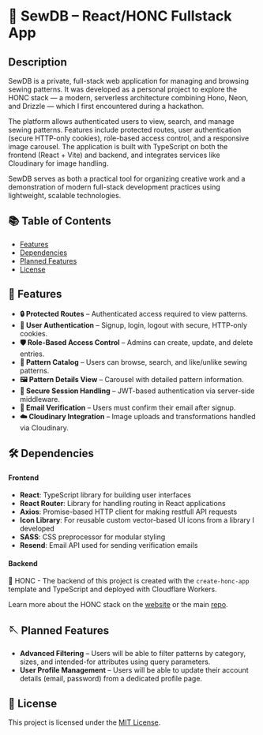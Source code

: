 # 🧵 SewDB – React/HONC Fullstack App

## Description

SewDB is a private, full-stack web application for managing and browsing sewing patterns. It was developed as a personal project to explore the HONC stack — a modern, serverless architecture combining Hono, Neon, and Drizzle — which I first encountered during a hackathon.

The platform allows authenticated users to view, search, and manage sewing patterns. Features include protected routes, user authentication (secure HTTP-only cookies), role-based access control, and a responsive image carousel. The application is built with TypeScript on both the frontend (React + Vite) and backend, and integrates services like Cloudinary for image handling.

SewDB serves as both a practical tool for organizing creative work and a demonstration of modern full-stack development practices using lightweight, scalable technologies.

## 📚 Table of Contents

- [Features](#features)
- [Dependencies](#dependencies)
- [Planned Features](#planned-features)
- [License](#license)

## 🚀 Features

- **🔒 Protected Routes** – Authenticated access required to view patterns.
- **👤 User Authentication** – Signup, login, logout with secure, HTTP-only cookies.
- **🛡️ Role-Based Access Control** – Admins can create, update, and delete entries.
- **🧵 Pattern Catalog** – Users can browse, search, and like/unlike sewing patterns.
- **🖼️ Pattern Details View** – Carousel with detailed pattern information.
- **🍪 Secure Session Handling** – JWT-based authentication via server-side middleware.
- **📩 Email Verification** – Users must confirm their email after signup.
- **☁️ Cloudinary Integration** – Image uploads and transformations handled via Cloudinary.

## 🛠️ Dependencies

#### Frontend

- **React**: TypeScript library for building user interfaces
- **React Router**: Library for handling routing in React applications
- **Axios**: Promise-based HTTP client for making restfull API requests
- **Icon Library**: For reusable custom vector-based UI icons from a library I developed
- **SASS**: CSS preprocessor for modular styling
- **Resend**: Email API used for sending verification emails

#### Backend

🪿 HONC - The backend of this project is created with the `create-honc-app` template and TypeScript and deployed with Cloudflare Workers.

Learn more about the HONC stack on the [website](https://honc.dev) or the main [repo](https://github.com/fiberplane/create-honc-app).

## 🪡 Planned Features

- **Advanced Filtering** – Users will be able to filter patterns by category, sizes, and intended-for attributes using query parameters.
- **User Profile Management** – Users will be able to update their account details (email, password) from a dedicated profile page.

## 📄 License

This project is licensed under the [MIT License](https://github.com/justArale/SewDB/blob/main/LICENSE).
